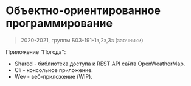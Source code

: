# Объектно-ориентированное программирование

> 2020-2021, группы Б03-191-1з,2з,3з (заочники)

Приложение "Погода":

- Shared - библиотека доступа к REST API сайта OpenWeatherMap.
- Cli - консольное приложение.
- Wev - веб-приложение (WIP).
